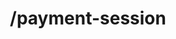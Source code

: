 ---
title: /payment-session
position_number: 1
type: post
description: initiates a payment session on Kibramoa CashierUI regarding country and currency.

content_markdown: |-
  This endpoint will generate a payment session to the load cashierUI within the merchant system. The cashierUI will display several payment options available using the given country/currency parameters.

  {: .info }
  **Note**: The `Content-Type` header should be set to `application/json` along with the merchant API key

  Payment will take place on cashierUI interface, user will need to complete the payment accordingly to the instruction and will be redirected back to merchant website indicated on the request.

  Asynchronously Kibramoa will submit a request to the merchant server. It will be triggered once the payment result is returned from the payment processors. 

  An error response will return an HTTP error code and have the following schema:

  | Field   | Type   | Description                        |
  | ------- | ------ | ---------------------------------- |
  | StatusCode | string | If an error is returned the error code is shown here |
  | message | string | the CashierUrl or A message of the error             |
  
right_code_blocks:
  - code_block: |1-
     {
        "country": "BR",
        "currency": "BRL",
        "amount": 13000,
        "redirectUrl": "https://merchant.io/where-to-go",
        "language": "ES",
        "customer": {
          "name": "John Doe",
          "email": "john@email.test",
          "phone": "+34666999666",
          "userDevice": "MOBILE",
          "userAgent": "Mozilla/5.0 (X11; Linux x86_64) AppleWebKit/537.36 (KHTML, like Gecko) Chrome/51.0.2704.103 Safari/537.36",
          "ip": "84.232.140.77",
          "address": {
            "street": "32 Windsor Gardens",
            "streetNumber": "24",
            "country": "GB",
            "zipCode": "W9 3RG",
            "city": "London",
            "state": "Great London."
          },
          "identify": {
            "number": "76486883X",
            "type": "DNI"
          }
        },
        "merchantReference": "mustbe18cars",
        "paymentReference": "Invoice ABC123",
        "userId": "Merch_User_123",
        "extra1": "extraData001",
        "extra2": "extraData002",
        "extra3": "extraData003",
        "storedToken": "index-stored",
        "tax": "21%",
        "shippingAddress": {
          "street": "32 Windsor Gardens",
          "streetNumber": "24",
          "country": "GB",
          "zipCode": "W9 3RG",
          "city": "London",
          "state": "Great London."
        },
        "orderDetails": [
          {
            "productName": "shirt-1233474",
            "quantity": 1,
            "dimensions": "85x51",
            "description": "Blue sports t-shirt "
          }
        ]
      }
    title: Request
    language: json
  - code_block: |2-
        {
        "cashierUrl": "https://cashier.dev.kibramoa.net?sessionId=54ed4d33-9c24-4ef0-a7f8-242920a657u5"
        }
    title: Response
    language: json
  - code_block: |3-    
          {
          "statusCode": 401,
          "message": "Unauthorized"
          }
    title: Error 401
    language: json
   
---